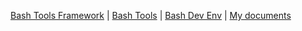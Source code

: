 <!-- _navbar.md -->

[Bash Tools Framework](/) |
[Bash Tools](https://fchastanet.github.io/bash-tools/) |
[Bash Dev Env](https://fchastanet.github.io/bash-dev-env/) |
[My documents](https://fchastanet.github.io/my-documents/)
